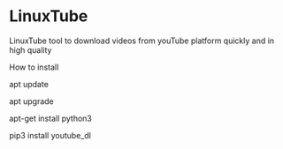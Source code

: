 # LinuxTube
LinuxTube tool to download videos from youTube platform quickly and in high quality 

How to install 

apt update

apt upgrade

apt-get install python3

pip3 install youtube_dl

